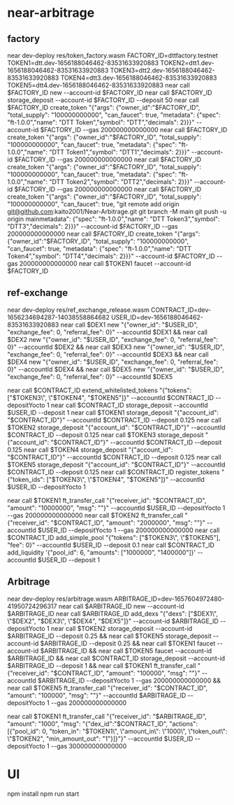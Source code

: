 # near-arbitrage

## factory
near dev-deploy res/token_factory.wasm
FACTORY_ID=dttfactory.testnet
TOKEN1=dtt.dev-1656188046462-83531633920883
TOKEN2=dtt1.dev-1656188046462-83531633920883
TOKEN3=dtt2.dev-1656188046462-83531633920883
TOKEN4=dtt3.dev-1656188046462-83531633920883
TOKEN5=dtt4.dev-1656188046462-83531633920883
near call $FACTORY_ID new --account-id $FACTORY_ID
near call $FACTORY_ID storage_deposit --account-id $FACTORY_ID --deposit 50
near call $FACTORY_ID create_token "{"args": {"owner_id":\"$FACTORY_ID\", "total_supply": "100000000000", "can_faucet": true, "metadata": {"spec": "ft-1.0.0","name": "DTT Token","symbol": "DTT","decimals": 2}}}" --account-id $FACTORY_ID --gas 200000000000000
near call $FACTORY_ID create_token "{\"args\": {\"owner_id\":\"$FACTORY_ID\", \"total_supply\": \"100000000000\", \"can_faucet\": true, \"metadata\": {\"spec\": \"ft-1.0.0\",\"name\": \"DTT Token1\",\"symbol\": \"DTT1\",\"decimals\": 2}}}" --account-id $FACTORY_ID --gas 200000000000000
near call $FACTORY_ID create_token "{\"args\": {\"owner_id\":\"$FACTORY_ID\", \"total_supply\": \"100000000000\", \"can_faucet\": true, \"metadata\": {\"spec\": \"ft-1.0.0\",\"name\": \"DTT Token2\",\"symbol\": \"DTT2\",\"decimals\": 2}}}" --account-id $FACTORY_ID --gas 200000000000000
near call $FACTORY_ID create_token "{\"args\": {\"owner_id\":\"$FACTORY_ID\", \"total_supply\": \"100000000000\", \"can_faucet\": true, \"git remote add origin git@github.com:kaito2001/Near-Arbitrage.git
git branch -M main
git push -u origin mainmetadata\": {\"spec\": \"ft-1.0.0\",\"name\": \"DTT Token3\",\"symbol\": \"DTT3\",\"decimals\": 2}}}" --account-id $FACTORY_ID --gas 200000000000000
near call $FACTORY_ID create_token "{\"args\": {\"owner_id\":\"$FACTORY_ID\", \"total_supply\": \"100000000000\", \"can_faucet\": true, \"metadata\": {\"spec\": \"ft-1.0.0\",\"name\": \"DTT Token4\",\"symbol\": \"DTT4\",\"decimals\": 2}}}" --account-id $FACTORY_ID --gas 200000000000000
near call $TOKEN1 faucet --account-id $FACTORY_ID

## ref-exchange
near dev-deploy res/ref_exchange_release.wasm
CONTRACT_ID=dev-1656234694287-14038558864682
USER_ID=dev-1656188046462-83531633920883
near call $DEX1 new "{\"owner_id\": \"$USER_ID\", \"exchange_fee\": 0, \"referral_fee\": 0}" --accountId $DEX1 && near call $DEX2 new "{\"owner_id\": \"$USER_ID\", \"exchange_fee\": 0, \"referral_fee\": 0}" --accountId $DEX2 && near call $DEX3 new "{\"owner_id\": \"$USER_ID\", \"exchange_fee\": 0, \"referral_fee\": 0}" --accountId $DEX3 && near call $DEX4 new "{\"owner_id\": \"$USER_ID\", \"exchange_fee\": 0, \"referral_fee\": 0}" --accountId $DEX4 && near call $DEX5 new "{\"owner_id\": \"$USER_ID\", \"exchange_fee\": 0, \"referral_fee\": 0}" --accountId $DEX5

near call $CONTRACT_ID extend_whitelisted_tokens "{\"tokens\": [\"$TOKEN3\", \"$TOKEN4\", \"$TOKEN5\"]}" --accountId $CONTRACT_ID --depositYocto 1
near call $CONTRACT_ID storage_deposit --accountId $USER_ID --deposit 1
near call $TOKEN1 storage_deposit "{\"account_id\": \"$CONTRACT_ID\"}" --accountId $CONTRACT_ID --deposit 0.125
near call $TOKEN2 storage_deposit "{\"account_id\": \"$CONTRACT_ID\"}" --accountId $CONTRACT_ID --deposit 0.125
near call $TOKEN3 storage_deposit "{\"account_id\": \"$CONTRACT_ID\"}" --accountId $CONTRACT_ID --deposit 0.125
near call $TOKEN4 storage_deposit "{\"account_id\": \"$CONTRACT_ID\"}" --accountId $CONTRACT_ID --deposit 0.125
near call $TOKEN5 storage_deposit "{\"account_id\": \"$CONTRACT_ID\"}" --accountId $CONTRACT_ID --deposit 0.125
near call $CONTRACT_ID register_tokens "{\"token_ids\": [\"$TOKEN3\", \"$TOKEN4\", \"$TOKEN5\"]}" --accountId $USER_ID --depositYocto 1

near call $TOKEN1 ft_transfer_call "{\"receiver_id\": \"$CONTRACT_ID\", \"amount\": \"10000000\", \"msg\": \"\"}" --accountId $USER_ID --depositYocto 1 --gas 200000000000000
near call $TOKEN2 ft_transfer_call "{\"receiver_id\": \"$CONTRACT_ID\", \"amount\": \"2000000\", \"msg\": \"\"}" --accountId $USER_ID --depositYocto 1 --gas 200000000000000
near call $CONTRACT_ID add_simple_pool "{\"tokens\": [\"$TOKEN3\", \"$TOKEN5\"], \"fee\": 0}" --accountId $USER_ID --deposit 0.1
near call $CONTRACT_ID add_liquidity '{"pool_id": 6, "amounts": ["1000000", "1400000"]}' --accountId $USER_ID --deposit 1

## Arbitrage
near dev-deploy res/arbitrage.wasm
ARBITRAGE_ID=dev-1657604972480-41950724296317
near call $ARBITRAGE_ID new --account-id $ARBITRAGE_ID
near call $ARBITRAGE_ID add_dexs "{\"dexs\": [\"$DEX1\", \"$DEX2\", \"$DEX3\", \"$DEX4\", \"$DEX5\"]}" --account-id $ARBITRAGE_ID --depositYocto 1
near call $TOKEN2 storage_deposit --account-id $ARBITRAGE_ID --deposit 0.25 && near call $TOKEN5 storage_deposit --account-id $ARBITRAGE_ID --deposit 0.25 && near call $TOKEN1 faucet --account-id $ARBITRAGE_ID && near call $TOKEN5 faucet --account-id $ARBITRAGE_ID && near call $CONTRACT_ID storage_deposit --account-id $ARBITRAGE_ID --deposit 1 && near call $TOKEN1 ft_transfer_call "{\"receiver_id\": \"$CONTRACT_ID\", \"amount\": \"100000\", \"msg\": \"\"}" --accountId $ARBITRAGE_ID --depositYocto 1 --gas 200000000000000 && near call $TOKEN5 ft_transfer_call "{\"receiver_id\": \"$CONTRACT_ID\", \"amount\": \"100000\", \"msg\": \"\"}" --accountId $ARBITRAGE_ID --depositYocto 1 --gas 200000000000000

near call $TOKEN1 ft_transfer_call "{\"receiver_id\": \"$ARBITRAGE_ID\", \"amount\": \"1000\", \"msg\": \"{\"dex_id\":\"$CONTRACT_ID\", \"actions\": [{\"pool_id\": 0, \"token_in\": \"$TOKEN1\", \"amount_in\": \"1000\", \"token_out\": \"$TOKEN2\", \"min_amount_out\": \"1\"}]}\"}" --accountId $USER_ID --depositYocto 1 --gas 300000000000000

# UI
npm install
npm run start

